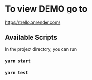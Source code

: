 # To view DEMO go to

https://trello.onrender.com/

## Available Scripts

In the project directory, you can run:

### `yarn start`

### `yarn test`
